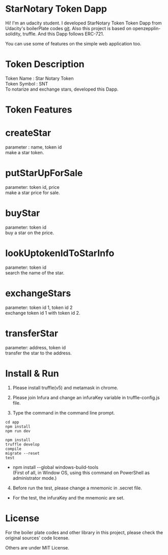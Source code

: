 
# StarNotary Token Dapp

Hi! I'm an udacity student. I developed StarNotary Token Token Dapp from Udacity's boilerPlate codes [git](https://github.com/udacity/nd1309-work-code/tree/master/Course_Identity_And_Smart_Contracts).  Also this project is based on openzepplin-solidity, truffle. And this Dapp follows ERC-721.

You can use some of features on the simple web application too.
  
# Token Description
Token Name : Star Notary Token  
Token Symbol : SNT  
To notarize and exchange stars, developed this Dapp.

# Token Features

# createStar
parameter : name, token id  
make a star token.

# putStarUpForSale
parameter: token id, price  
make a star price for sale.

# buyStar
parameter: token id  
buy a star on the price.
  
# lookUptokenIdToStarInfo
parameter: token id  
search the name of the star.

# exchangeStars
parameter: token id 1, token id 2  
exchange token id 1 with token id 2.

# transferStar
parameter: address, token id  
transfer the star to the address.

# Install & Run

1. Please install truffle(v5) and metamask in chrome.

2. Please join Infura and change an infuraKey variable in truffle-config.js file.

3. Type the command in the command line prompt.
```
cd app
npm install
npm run dev
```
```
npm install
truffle develop
compile
migrate --reset
test
```
* npm install --global windows-build-tools  
(First of all, in Window OS, using this command on PowerShell as administrator mode.)

4. Before run the test, please change a mnemonic in .secret file.

* For the test, the infuraKey and the mnemonic are set. 

# License

For the boiler plate codes and other library in this project, please check the original sources' code license.

Others are under MIT License.